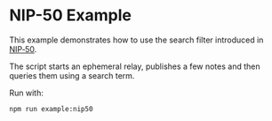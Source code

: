 # NIP-50 Example

This example demonstrates how to use the search filter introduced in [NIP‑50](https://github.com/nostr-protocol/nips/blob/master/50.md).

The script starts an ephemeral relay, publishes a few notes and then queries them using a search term.

Run with:

```bash
npm run example:nip50
```
